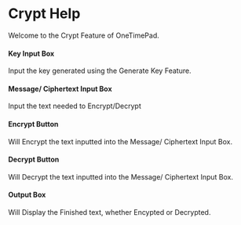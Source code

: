 # Crypt Help
 Welcome to the Crypt Feature of OneTimePad.

 #### Key Input Box
 Input the key generated using the Generate Key Feature. 

 #### Message/ Ciphertext Input Box
 Input the text needed to Encrypt/Decrypt

 #### Encrypt Button
 Will Encrypt the text inputted into the Message/ Ciphertext Input Box.

 #### Decrypt Button
 Will Decrypt the text inputted into the Message/ Ciphertext Input Box.

 #### Output Box
 Will Display the Finished text, whether Encypted or Decrypted.

 

